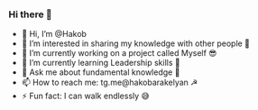 ### Hi there 👋

- 👋 Hi, I’m @Hakob
- 👀 I’m interested in sharing my knowledge with other people 🧐
- 🔭 I’m currently working on a project called Myself 😎
- 🌱 I’m currently learning Leadership skills 💪
- 💬 Ask me about fundamental knowledge 🧩
- 📫 How to reach me: tg.me@hakobarakelyan ☭
- ⚡ Fun fact: I can walk endlessly 😅


<!---
Hakob/Hakob is a ✨ special ✨ repository because its `README.md` (this file) appears on your GitHub profile.
You can click the Preview link to take a look at your changes.
--->
